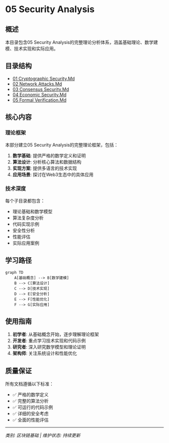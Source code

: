 # 05 Security Analysis

## 概述

本目录包含05 Security Analysis的完整理论分析体系，涵盖基础理论、数学建模、技术实现和实际应用。

## 目录结构

- [01 Cryptographic Security.Md](01_Cryptographic_Security.md/README.md)
- [02 Network Attacks.Md](02_Network_Attacks.md/README.md)
- [03 Consensus Security.Md](03_Consensus_Security.md/README.md)
- [04 Economic Security.Md](04_Economic_Security.md/README.md)
- [05 Formal Verification.Md](05_Formal_Verification.md/README.md)

## 核心内容

### 理论框架

本部分建立05 Security Analysis的完整理论框架，包括：

1. **数学基础**: 提供严格的数学定义和证明
2. **算法设计**: 分析核心算法和数据结构
3. **实现方案**: 提供多语言的技术实现
4. **应用场景**: 探讨在Web3生态中的具体应用

### 技术深度

每个子目录都包含：
- 理论基础和数学模型
- 算法复杂度分析
- 代码实现示例
- 安全性分析
- 性能评估
- 实际应用案例

## 学习路径

```mermaid
graph TD
    A[基础概念] --> B[数学建模]
    B --> C[算法设计]
    C --> D[技术实现]
    D --> E[安全分析]
    E --> F[性能优化]
    F --> G[实际应用]
```

## 使用指南

1. **初学者**: 从基础概念开始，逐步理解理论框架
2. **开发者**: 重点学习技术实现和代码示例
3. **研究者**: 深入研究数学模型和理论证明
4. **架构师**: 关注系统设计和性能优化

## 质量保证

所有文档遵循以下标准：
- ✅ 严格的数学定义
- ✅ 完整的算法分析
- ✅ 可运行的代码示例
- ✅ 详细的安全考虑
- ✅ 全面的性能评估

---

*类别: 区块链基础 | 维护状态: 持续更新*
